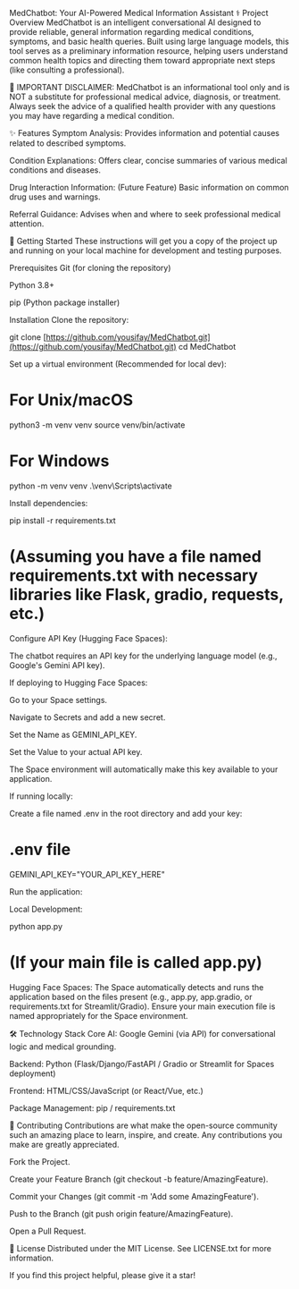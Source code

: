 MedChatbot: Your AI-Powered Medical Information Assistant
⚕️ Project Overview
MedChatbot is an intelligent conversational AI designed to provide reliable, general information regarding medical conditions, symptoms, and basic health queries. Built using large language models, this tool serves as a preliminary information resource, helping users understand common health topics and directing them toward appropriate next steps (like consulting a professional).

🚨 IMPORTANT DISCLAIMER: MedChatbot is an informational tool only and is NOT a substitute for professional medical advice, diagnosis, or treatment. Always seek the advice of a qualified health provider with any questions you may have regarding a medical condition.

✨ Features
Symptom Analysis: Provides information and potential causes related to described symptoms.

Condition Explanations: Offers clear, concise summaries of various medical conditions and diseases.

Drug Interaction Information: (Future Feature) Basic information on common drug uses and warnings.

Referral Guidance: Advises when and where to seek professional medical attention.

🚀 Getting Started
These instructions will get you a copy of the project up and running on your local machine for development and testing purposes.

Prerequisites
Git (for cloning the repository)

Python 3.8+

pip (Python package installer)

Installation
Clone the repository:

git clone [https://github.com/yousifay/MedChatbot.git](https://github.com/yousifay/MedChatbot.git)
cd MedChatbot

Set up a virtual environment (Recommended for local dev):

# For Unix/macOS
python3 -m venv venv
source venv/bin/activate
# For Windows
python -m venv venv
.\venv\Scripts\activate

Install dependencies:

pip install -r requirements.txt 
# (Assuming you have a file named requirements.txt with necessary libraries like Flask, gradio, requests, etc.)

Configure API Key (Hugging Face Spaces):

The chatbot requires an API key for the underlying language model (e.g., Google's Gemini API key).

If deploying to Hugging Face Spaces:

Go to your Space settings.

Navigate to Secrets and add a new secret.

Set the Name as GEMINI_API_KEY.

Set the Value to your actual API key.

The Space environment will automatically make this key available to your application.

If running locally:

Create a file named .env in the root directory and add your key:

# .env file
GEMINI_API_KEY="YOUR_API_KEY_HERE"

Run the application:

Local Development:

python app.py 
# (If your main file is called app.py)

Hugging Face Spaces:
The Space automatically detects and runs the application based on the files present (e.g., app.py, app.gradio, or requirements.txt for Streamlit/Gradio). Ensure your main execution file is named appropriately for the Space environment.

🛠️ Technology Stack
Core AI: Google Gemini (via API) for conversational logic and medical grounding.

Backend: Python (Flask/Django/FastAPI / Gradio or Streamlit for Spaces deployment)

Frontend: HTML/CSS/JavaScript (or React/Vue, etc.)

Package Management: pip / requirements.txt

🤝 Contributing
Contributions are what make the open-source community such an amazing place to learn, inspire, and create. Any contributions you make are greatly appreciated.

Fork the Project.

Create your Feature Branch (git checkout -b feature/AmazingFeature).

Commit your Changes (git commit -m 'Add some AmazingFeature').

Push to the Branch (git push origin feature/AmazingFeature).

Open a Pull Request.

📄 License
Distributed under the MIT License. See LICENSE.txt for more information.

If you find this project helpful, please give it a star!
